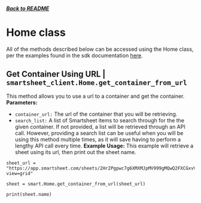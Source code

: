 ##### [Back to README](/README.md)
# Home class
All of the methods described below can be accessed using the Home class, per the examples found in the sdk documentation [here](https://smartsheet-platform.github.io/api-docs/?python#home).

## Get Container Using URL | `smartsheet_client.Home.get_container_from_url`

This method allows you to use a url to a container and get the container.
**Parameters:**
- `container_url:` The url of the container that you will be retrieving.
- `search_list:` A list of Smartsheet items to search through for the the given container. If not provided, a list will be retrieved through an API call. However, providing a search list can be useful when you will be using this method multiple times, as it will save having to perform a lengthy API call every time.
**Example Usage:**
This example will retrieve a sheet using its url, then print out the sheet name.
```
sheet_url = "https://app.smartsheet.com/sheets/2Hr2Pgpwc7g6XMXMJpMV999gMQwQ2FXCGxvV5Mc1?view=grid"

sheet = smart.Home.get_container_from_url(sheet_url)

print(sheet.name)
```
